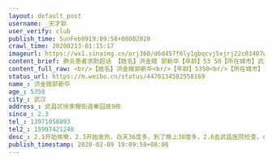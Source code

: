 ```yaml
---
layout: default_post
username: _天才郭
user_verify: club
publish_time: SunFeb0919:09:58+08002020
crawl_time: 20200213-01:15:17
imageurl: https://wx1.sinaimg.cn/orj360/d6d457f6ly1gbqcvj5xjrj22c03407wi.jpg,https://wx3.sinaimg.cn/orj360/d6d457f6ly1gbqcvjpnf4j20o91750zj.jpg
content_brief: 肺炎患者求助超话 【姓名】洪金娥 郭新华【年龄】53 50【所在城市】武汉【所在小区、社区】武昌区徐家棚街道秦园居9栋【患病时间】2.3【联系方式】13971058893【其他紧急联系人】15997421248【病情描述】2.1开始咳嗽， 2.3开始发热，白天36度多，到了晚上38度多，2.6去武昌医院检查，ct结 ...全文
content_full_raw: <br/>【姓名】洪金娥郭新华<br/>【年龄】5350<br/>【所在城市】武汉<br/>【所在小区、社区】武昌区徐家棚街道秦园居9栋<br/>【患病时间】2.3<br/>【联系方式】13971058893<br/>【其他紧急联系人】15997421248<br/>【病情描述】2.1开始咳嗽，2.3开始发热，白天36度多，到了晚上38度多，2.6去武昌医院检查，ct结果显示两肺见多发斑片状高密度影，边缘模糊，2.8去做了核酸检测，2.9核酸检测结果是阴性。医生说病情已经很严重了，但是因此也不能确诊，所以不能住进医院，甚至方舱医院都不能收治，而且病人已经觉得呼吸困难，病情随时有恶化的风险。病人身体本来就不好，我父亲也有高血压、肝病等基础病史，每天要陪我妈妈去医院打针，目前核酸和CT结果排除了感染风险，家里还有12岁的小孩需要照顾，每天去医院风险也很大。<br/>今天凌晨社区让我们把妈妈送到社区医院临时开辟的隔离点去了，因为方舱医院不收治核酸检测结果阴性的病人，可是隔离点不能打针，也没有呼吸机，今天妈妈给我打电话的时候还一直在咳嗽，但是医生并没有管，甚至都没有给他们量体温，因为医生也是昨天才被临时通知要安排隔离点收治病人，很多事情都还没有弄清楚。但我真的很担心我妈妈，她身体本来就不好，像这样拖下去，能拖多久？<br/>专家、医生也都知道核酸检测结果并不完全准确，可是为什么还要以这个为唯一标准作为确诊依据，那些明明病情已经很严重，但是检测呈阴性的病人，就不配得到救治吗？<br/><adata-url="http://t.cn/R2WxQOQ"href="http://weibo.com/p/1001018008642010000000000"data-hide=""><spanclass='url-icon'><imgstyle='width:1rem;height:1rem'src='https://h5.sinaimg.cn/upload/2015/09/25/3/timeline_card_small_location_default.png'></span><spanclass="surl-text">武汉</span></a><adata-url="http://t.cn/R2WxQOQ"href="http://weibo.com/p/1001018008642010000000000"data-hide=""><spanclass='url-icon'><imgstyle='width:1rem;height:1rem'src='https://h5.sinaimg.cn/upload/2015/09/25/3/timeline_card_small_location_default.png'></span><spanclass="surl-text">武汉</span></a>
status_url: https://m.weibo.cn/status/4470134582558169
name_: 洪金娥郭新华
age_: 5350
city_: 武汉
address_: 武昌区徐家棚街道秦园居9栋
since_: 2.3
tel_: 13971058893
tel2_: 15997421248
desc_: 2.1开始咳嗽，2.3开始发热，白天36度多，到了晚上38度多，2.6去武昌医院检查，ct结果显示两肺见多发斑片状高密度影，边缘模糊，2.8去做了核酸检测，2.9核酸检测结果是阴性。医生说病情已经很严重了，但是因此也不能确诊，所以不能住进医院，甚至方舱医院都不能收治，而且病人已经觉得呼吸困难，病情随时有恶化的风险。病人身体本来就不好，我父亲也有高血压、肝病等基础病史，每天要陪我妈妈去医院打针，目前核酸和CT结果排除了感染风险，家里还有12岁的小孩需要照顾，每天去医院风险也很大。今天凌晨社区让我们把妈妈送到社区医院临时开辟的隔离点去了，因为方舱医院不收治核酸检测结果阴性的病人，可是隔离点不能打针，也没有呼吸机，今天妈妈给我打电话的时候还一直在咳嗽，但是医生并没有管，甚至都没有给他们量体温，因为医生也是昨天才被临时通知要安排隔离点收治病人，很多事情都还没有弄清楚。但我真的很担心我妈妈，她身体本来就不好，像这样拖下去，能拖多久？专家、医生也都知道核酸检测结果并不完全准确，可是为什么还要以这个为唯一标准作为确诊依据，那些明明病情已经很严重，但是检测呈阴性的病人，就不配得到救治吗？<adata-url="http//t.cn/R2WxQOQ"href="http//weibo.com/p/1001018008642010000000000"data-hide=""><spanclass='url-icon'><imgstyle='width1rem;height1rem'src='https//h5.sinaimg.cn/upload/2015/09/25/3/timeline_card_small_location_default.png'></span><spanclass="surl-text">武汉</span></a><adata-url="http//t.cn/R2WxQOQ"href="http//weibo.com/p/1001018008642010000000000"data-hide=""><spanclass='url-icon'><imgstyle='width1rem;height1rem'src='https//h5.sinaimg.cn/upload/2015/09/25/3/timeline_card_small_location_default.png'></span><spanclass="surl-text">武汉</span></a>
publish_timestamp: 2020-02-09 19:09:58+08:00
---
```

